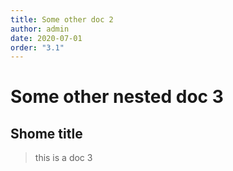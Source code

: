 ```yaml
---
title: Some other doc 2
author: admin
date: 2020-07-01
order: "3.1"
---
```


# Some other nested doc 3

## Shome title

> this is a doc 3
